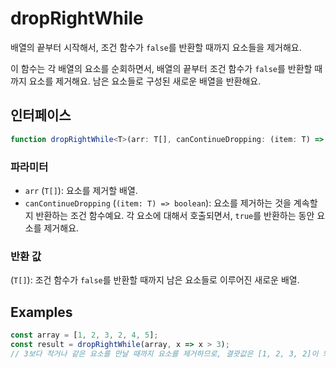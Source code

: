 # dropRightWhile

배열의 끝부터 시작해서, 조건 함수가 `false`를 반환할 때까지 요소들을 제거해요.

이 함수는 각 배열의 요소를 순회하면서, 배열의 끝부터 조건 함수가 `false`를 반환할 때까지 요소를 제거해요.
남은 요소들로 구성된 새로운 배열을 반환해요.

## 인터페이스

```typescript
function dropRightWhile<T>(arr: T[], canContinueDropping: (item: T) => boolean): T[];
```

### 파라미터

- `arr` (`T[]`): 요소를 제거할 배열.
- `canContinueDropping` (`(item: T) => boolean`): 요소를 제거하는 것을 계속할지 반환하는 조건 함수예요. 각 요소에 대해서 호출되면서, `true`를 반환하는 동안 요소를 제거해요.

### 반환 값

(`T[]`): 조건 함수가 `false`를 반환할 때까지 남은 요소들로 이루어진 새로운 배열.

## Examples

```typescript
const array = [1, 2, 3, 2, 4, 5];
const result = dropRightWhile(array, x => x > 3);
// 3보다 작거나 같은 요소를 만날 때까지 요소를 제거하므로, 결괏값은 [1, 2, 3, 2]이 되어요.
```

